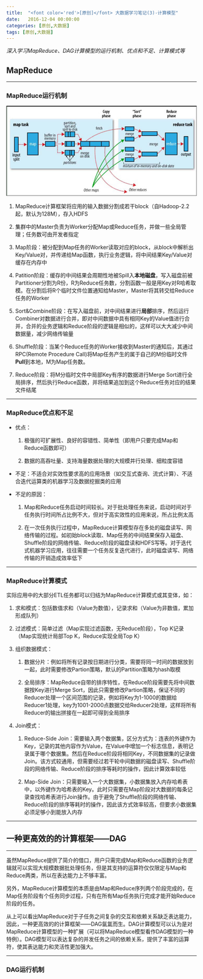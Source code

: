 ```yaml
---
title:  "<font color='red'>[原创]</font> 大数据学习笔记(3)-计算模型"
date:   2016-12-04 00:00:00
categories: [原创,大数据]
tags: [原创,大数据]
---
```


*深入学习MapReduce、DAG计算模型的运行机制、优点和不足、计算模式等*

## MapReduce
---

### MapReduce运行机制

![Hadoop的MapReduce运行机制](/assets/2016-12-04-1.png "Hadoop的MapReduce运行机制")

1. MapReduce计算框架将应用的输入数据分割成若干block（自Hadoop-2.2起，默认为128M），存入HDFS

2. 集群中的Master负责为Worker分配Map或Reduce任务，并做一些全局管理；任务数可由开发者指定

3. Map阶段：被分配到Map任务的Worker读取对应的block，从block中解析出Key/Value对，并传递给Map函数，执行业务逻辑，将中间结果Key/Value对缓存在内存中

5. Patition阶段：缓存的中间结果会周期性地被Spill入**本地磁盘**，写入磁盘前被Partitioner分割为R份，R为Reduce任务数，分割函数一般是用Key对R哈希取模。在分割后将R个临时文件位置通知给Master，Master将其转交给Reduce任务的Worker

4. Sort&Combine阶段：在写入磁盘前，对中间结果进行**局部**排序，然后运行Combiner对数据进行合并，即对中间数据中具有相同Key的Value值进行合并，合并的业务逻辑和Reduce阶段的逻辑是相似的，这样可以大大减少中间数据量，减少网络传输量

6. Shuffle阶段：当某个Reduce任务的Worker接收到Master的通知后，其通过RPC(Remote Procedure Call)将Map任务产生的属于自己的M份临时文件**Pull**到本地，M为Map任务数。

7. Reduce阶段：将M分临时文件中局部Key有序的数据进行Merge Sort进行全局排序，然后执行Reduce函数，并将结果追加到这个Reduce任务对应的结果文件结尾

---

### MapReduce优点和不足

* 优点：

	1. 极强的可扩展性、良好的容错性、简单性（即用户只要完成Map和Reduce函数即可）

	2. 数据的高吞吐量、支持海量数据处理的大规模并行处理、细粒度容错

* 不足：不适合对实效性要求高的应用场景（如交互式查询、流式计算）、不适合迭代运算类的机器学习及数据挖掘类的应用

* 不足的原因：
	
	1. Map和Reduce任务启动时间较长。对于批处理任务来说，启动时间对于任务执行时间所占比例不大，但对于高实效性的应用来说，所占比例太高

	2. 在一次任务执行过程中，MapReduce计算模型存在多处的磁盘读写、网络传输的过程。如初始block读取、Map任务的中间结果保存入磁盘、Shuffle阶段的网络传输、Reduce阶段的磁盘读和HDFS写等。对于迭代式机器学习应用，往往需要一个任务反复迭代进行，此时磁盘读写、网络传输的开销造成效率低下

---

### MapReduce计算模式

实际应用中的大部分ETL任务都可以归结为MapReduce计算模式或其变体，如：

1. 求和模式：包括数值求和（Value为数值），记录求和（Value为非数值，累加形成队列）

2. 过滤模式：简单过滤（Map实现过滤函数，无Reduce阶段），Top K记录（Map实现统计局部Top K，Reduce实现全局Top K）

3. 组织数据模式：
	
	1. 数据分片：例如将所有记录按日期进行分类，需要将同一时间的数据放到一起，此时需要修改Partion策略，默认的Partition策略为hash取模

	2. 全局排序：MapReduce自带的排序特性，在Reduce阶段需要先将中间数据按Key进行Merge Sort，因此只需要修改Partion策略，保证不同的Reducer处理一个区间范围的记录，例如将Key为1-1000的数据给Reducer1处理，key为1001-2000点数据交给Reducer2处理，这样将所有Reducer的输出拼接在一起即可得到全局排序

4. Join模式：

	1. Reduce-Side Join：需要输入两个数据集，区分方式为：连表的外键作为Key，记录的其他内容作为Value，在Value中增加一个标志信息，表明记录属于哪个数据集。然后在Reduce阶段将相同Key，不同数据集的记录做Join。该方式较通用，但需要经过若干轮中间数据的磁盘读写、Shuffle阶段的网络传输、Reduce阶段的排序等耗时的操作，因此计算效率较低

	2. Map-Side Join：只需要输入一个大数据集，小数据集放入内存哈希表中，以外键作为哈希表的Key。此时只需要在Map阶段对大数据的每条记录查找哈希表进行Join操作。由于避免了Shuffle阶段的网络传输、Reduce阶段的排序等耗时的操作，因此该方式效率较高，但要求小数据集必须足够小到能放入内存

---

## 一种更高效的的计算框架——DAG
---

虽然MapReduce提供了简介的借口，用户只需完成Map和Reduce函数的业务逻辑就可以实现大规模数据批处理任务，但是其支持的运算符仅仅限定与Map和Reduce两类，所以在表达能力上不够丰富。

另外，MapReduce计算模型的本质是由Map和Reduce序列两个阶段完成的，在Map任务阶段有个任务同步过程，只有在所有Map任务执行完成才能开始Reduce阶段的任务。

从上可以看出MapReduce对于子任务之间复杂的交互和依赖关系缺乏表达能力，因此，一种更高效的的计算框架——DAG氤氲而生。DAG计算模型可以认为是对MapReduce计算模型的一种扩展（可以将MapReduce模型看作DAG模型的一种特例）。DAG模型可以表达复杂的并发任务之间的依赖关系，提供了丰富的运算符，使其表达能力和灵活性更加强大。

---

### DAG运行机制


